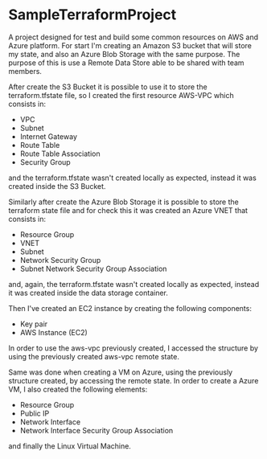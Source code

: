 # SampleTerraformProject

A project designed for test and build some common resources on AWS and Azure platform. For start I'm creating an Amazon S3 bucket that will store my state, and also an Azure Blob Storage with the same purpose. The purpose of this is use a Remote Data Store able to be shared with team members.

After create the S3 Bucket it is possible to use it to store the terraform.tfstate file, so I created the first resource AWS-VPC which consists in: 
- VPC
- Subnet
- Internet Gateway
- Route Table
- Route Table Association
- Security Group

and the terraform.tfstate wasn't created locally as expected, instead it was created inside the S3 Bucket.

Similarly after create the Azure Blob Storage it is possible to store the terraform state file and for check this it was created an Azure VNET that consists in: 
- Resource Group
- VNET
- Subnet
- Network Security Group
- Subnet Network Security Group Association

and, again, the terraform.tfstate wasn't created locally as expected, instead it was created inside the data storage container.

Then I've created an EC2 instance by creating the following components:
- Key pair
- AWS Instance (EC2)

In order to use the aws-vpc previously created, I accessed the structure by using the previously created aws-vpc remote state.

Same was done when creating a VM on Azure, using the previously structure created, by accessing the remote state. In order to create a Azure VM, I also created the following elements:
- Resource Group
- Public IP
- Network Interface
- Network Interface Security Group Association

and finally the Linux Virtual Machine.

